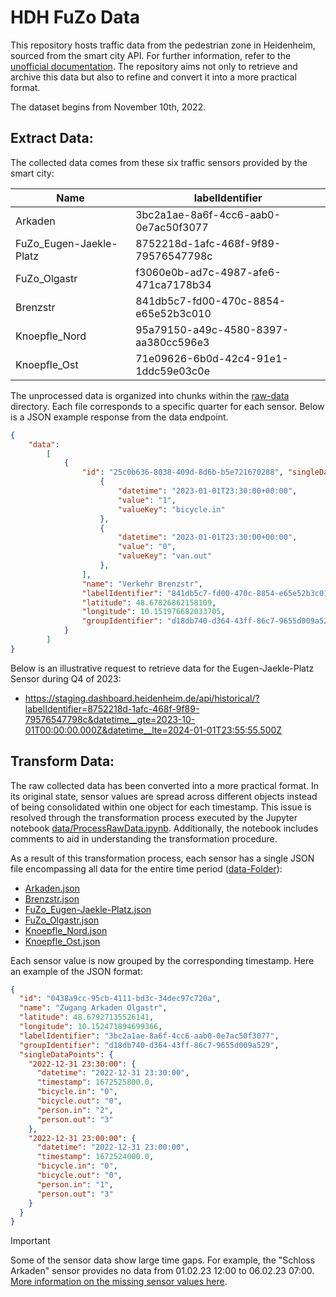 # HDH FuZo Data

This repository hosts traffic data from the pedestrian zone in Heidenheim, sourced from the smart city API. For further information, refer to the [unofficial documentation](https://github.com/DumbergerL/hdh-smartcity-api). The repository aims not only to retrieve and archive this data but also to refine and convert it into a more practical format.

The dataset begins from November 10th, 2022.

## Extract Data:

The collected data comes from these six traffic sensors provided by the smart city:

| Name | labelIdentifier |
| ---  | --- |
| Arkaden | 3bc2a1ae-8a6f-4cc6-aab0-0e7ac50f3077 |
| FuZo_Eugen-Jaekle-Platz | 8752218d-1afc-468f-9f89-79576547798c |
| FuZo_Olgastr | f3060e0b-ad7c-4987-afe6-471ca7178b34 |
| Brenzstr | 841db5c7-fd00-470c-8854-e65e52b3c010 |
| Knoepfle_Nord | 95a79150-a49c-4580-8397-aa380cc596e3 |
| Knoepfle_Ost | 71e09626-6b0d-42c4-91e1-1ddc59e03c0e |

The unprocessed data is organized into chunks within the [raw-data](raw-data) directory. Each file corresponds to a specific quarter for each sensor. Below is a JSON example response from the data endpoint.

```json
{
    "data": 
        [
            {
                "id": "25c0b636-8038-409d-8d6b-b5e721670288", "singleDataPoints": [
                    {
                        "datetime": "2023-01-01T23:30:00+00:00", 
                        "value": "1", 
                        "valueKey": "bicycle.in"
                    }, 
                    {
                        "datetime": "2023-01-01T23:30:00+00:00",
                        "value": "0", 
                        "valueKey": "van.out"
                    }, 
                ],
                "name": "Verkehr Brenzstr", 
                "labelIdentifier": "841db5c7-fd00-470c-8854-e65e52b3c010", "labelName": "Verkehr Brenzstr", 
                "latitude": 48.67826862158109, 
                "longitude": 10.151976682033705, 
                "groupIdentifier": "d18db740-d364-43ff-86c7-9655d009a529",
            }
        ]
}
```

Below is an illustrative request to retrieve data for the Eugen-Jaekle-Platz Sensor during Q4 of 2023:
- https://staging.dashboard.heidenheim.de/api/historical/?labelIdentifier=8752218d-1afc-468f-9f89-79576547798c&datetime__gte=2023-10-01T00:00:00.000Z&datetime__lte=2024-01-01T23:55:55.500Z


## Transform Data:

The raw collected data has been converted into a more practical format. In its original state, sensor values are spread across different objects instead of being consolidated within one object for each timestamp. This issue is resolved through the transformation process executed by the Jupyter notebook [data/ProcessRawData.ipynb](data/ProcessRawData.ipynb). Additionally, the notebook includes comments to aid in understanding the transformation procedure.

As a result of this transformation process, each sensor has a single JSON file encompassing all data for the entire time period ([data-Folder](data)):

- [Arkaden.json](data/Arkaden.json)
- [Brenzstr.json](data/Brenzstr.json)
- [FuZo_Eugen-Jaekle-Platz.json](data/FuZo_Eugen-Jaekle-Platz.json)
- [FuZo_Olgastr.json](data/FuZo_Olgastr.json)
- [Knoepfle_Nord.json](data/Knoepfle_Nord.json)
- [Knoepfle_Ost.json](data/Knoepfle_Ost.json)

Each sensor value is now grouped by the corresponding timestamp. Here an example of the JSON format:

```json
{
  "id": "0438a9cc-95cb-4111-bd3c-34dec97c720a",
  "name": "Zugang Arkaden Olgastr",
  "latitude": 48.67927135526141,
  "longitude": 10.152471894699366,
  "labelIdentifier": "3bc2a1ae-8a6f-4cc6-aab0-0e7ac50f3077",
  "groupIdentifier": "d18db740-d364-43ff-86c7-9655d009a529",
  "singleDataPoints": {
    "2022-12-31 23:30:00": {
      "datetime": "2022-12-31 23:30:00",
      "timestamp": 1672525800.0,
      "bicycle.in": "0",
      "bicycle.out": "0",
      "person.in": "2",
      "person.out": "3"
    },
    "2022-12-31 23:00:00": {
      "datetime": "2022-12-31 23:00:00",
      "timestamp": 1672524000.0,
      "bicycle.in": "0",
      "bicycle.out": "0",
      "person.in": "1",
      "person.out": "3"
    }
  }
}
```

> [!IMPORTANT]  
> Some of the sensor data show large time gaps. For example, the "Schloss Arkaden" sensor provides no data from 01.02.23 12:00 to 06.02.23 07:00. [More information on the missing sensor values here](data/MissingSensorValues.md). 
